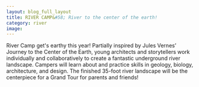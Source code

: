 ```yaml
---
layout: blog_full_layout
title: RIVER CAMP&#58; River to the center of the earth!
category: river
image: 
---
```


River Camp get's earthy this year! Partially inspired by Jules Vernes’ Journey to the Center of the Earth, young architects and storytellers work individually and collaboratively to create a fantastic underground river landscape. Campers will learn about and practice skills in geology, biology, architecture, and design. The finished 35-foot river landscape will be the centerpiece for a Grand Tour for parents and friends!